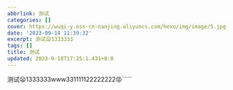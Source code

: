 ```yaml
---
abbrlink: 测试
categories: []
cover: https://wuqi-y.oss-cn-nanjing.aliyuncs.com/hexo/img/image/5.jpg
date: '2023-09-14 11:39:32'
excerpt: 测试😦1333333 
tags: []
title: 测试
updated: 2023-9-18T17:25:1.431+8:0
---
```

测试😦1333333www331111122222222😡`````
